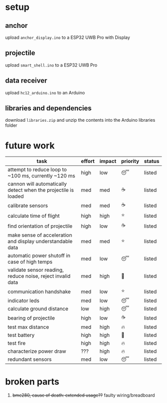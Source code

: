 # setup

## anchor
upload ```anchor_display.ino``` to a ESP32 UWB Pro with Display

## projectile
upload ```smart_shell.ino``` to a ESP32 UWB Pro

## data receiver 
upload ```hc12_arduino.ino``` to an Arduino

## libraries and dependencies
download ```libraries.zip``` and unzip the contents into the Arduino libraries folder

# future work
| task                                                           | effort | impact |     priority     | status |
|----------------------------------------------------------------|--------|--------|------------------|--------|
| attempt to reduce loop to ~100 ms, currently ~120 ms           | high   | low    | :sleeping:       | listed |
| cannon will automatically detect when the projectile is loaded | med    | med    | :coffee:         | listed |
| calibrate sensors                                              | med    | med    | :coffee:         | listed |
| calculate time of flight                                       | high   | high   | :star:           | listed |
| find orientation of projectile                                 | high   | low    | :coffee:         | listed |
| make sense of acceleration and display understandable data     | med    | med    |  :star:          | listed |
| automatic power shutoff in case of high temps                  | med    | low    | :sleeping:       | listed |
| validate sensor reading, reduce noise, reject invalid data     | med    | high   | :rotating_light: | listed |
| communication handshake                                        | med    | low    |  :star:          | listed |
| indicator leds                                                 | med    | low    | :sleeping:       | listed |
| calculate ground distance                                      | low    | high   | :sleeping:       | listed |
| bearing of projectile                                          | high   | low    | :coffee:         | listed |
| test max distance                                              | med    | high   | :fire:           | listed |
| test battery                                                   | high   | high   | :rotating_light: | listed |
| test fire                                                      | high   | high   |  :fire:          | listed |
| characterize power draw                                        | ???    | high   |  :fire:          | listed |
| redundant sensors                                              | med    | low    |  :sleeping:      | listed |

# broken parts
1. ~~bme280, cause of death: extended usage??~~ faulty wiring/breadboard
